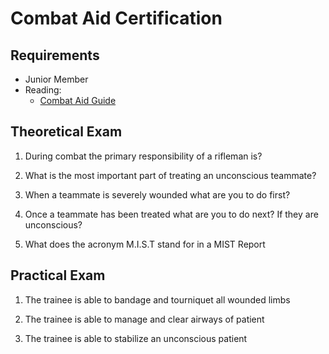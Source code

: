 # Combat Aid Certification

## Requirements

- Junior Member
- Reading:
  - [Combat Aid Guide](guides/combataid.md)


## Theoretical Exam

1. During combat the primary responsibility of a rifleman is?

2. What is the most important part of treating an unconscious teammate?

3. When a teammate is severely wounded what are you to do first?

4. Once a teammate has been treated what are you to do next? If they are unconscious?

5. What does the acronym M.I.S.T stand for in a MIST Report

## Practical Exam

1. The trainee is able to bandage and tourniquet all wounded limbs

2. The trainee is able to manage and clear airways of patient

3. The trainee is able to stabilize an unconscious patient
